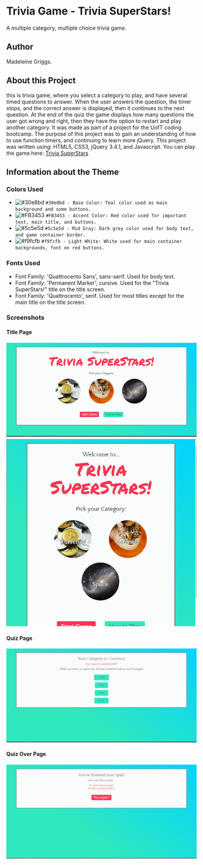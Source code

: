 # Trivia Game - Trivia SuperStars!
A multiple category, multiple choice trivia game.

## Author
Madeleine Griggs.

## About this Project
this is trivia game, where you select a category to play, and have several timed questions to answer. When the user answers the question, the timer stops, and the correct answer is displayed, then it continues to the next question. At the end of the quiz the game displays how many questions the user got wrong and right, then they have the option to restart and play another category. It was made as part of a project for the UofT coding bootcamp. The purpose of this project was to gain an understanding of how to use function timers, and continuing to learn more jQuery.
This project was written using: HTML5, CSS3, jQuery 3.4.1, and Javascript.
You can play the game here:
[Trivia SuperStars](https://typicu.github.io/trivia-game/)



## Information about the Theme

### Colors Used
- ![#30e8bd](https://placehold.it/15/30e8bd/000000?text=+) `#30e8bd - Base Color: Teal color used as main background and some buttons.`
- ![#FB3453](https://placehold.it/15/FB3453/000000?text=+) `#FB3453 - Accent Color: Red color used for important text, main title, and buttons.`
- ![#5c5e5d](https://placehold.it/15/5c5e5d/000000?text=+) `#5c5e5d - Mid Gray: Dark grey color used for body text, and game container border.`
- ![#f9fcfb](https://placehold.it/15/f9fcfb/000000?text=+) `#f9fcfb - Light White: White used for main container backgrounds, font on red buttons.`

### Fonts Used
- Font Family: 'Quattrocento Sans', sans-serif. Used for body text.
- Font Family: 'Permanent Marker', cursive. Used for the "Trivia SuperStars!" title on the title screen.
- Font Family: 'Quattrocento', serif. Used for most titles except for the main title on the title screen.

### Screenshots

#### Title Page

![Image of Title Page Large Screen](assets/images/screenshotTitleFullSize.PNG)
![Image of Title Page Smaller Screen](assets/images/screenshotTitleHalfSize.PNG)

#### Quiz Page

![Image of Quiz Page](assets/images/screenshotQuizFullSize.PNG)

#### Quiz Over Page

![Image of Quiz Over Page](assets/images/screenshotQuizOverFullSize.PNG)


